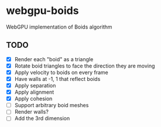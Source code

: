 # webgpu-boids

WebGPU implementation of Boids algorithm

## TODO

- [x] Render each "boid" as a triangle
- [x] Rotate boid triangles to face the direction they are moving
- [x] Apply velocity to boids on every frame
- [x] Have walls at -1, 1 that reflect boids
- [x] Apply separation
- [x] Apply alignment
- [x] Apply cohesion
- [ ] Support arbitrary boid meshes
- [ ] Render walls?
- [ ] Add the 3rd dimension

